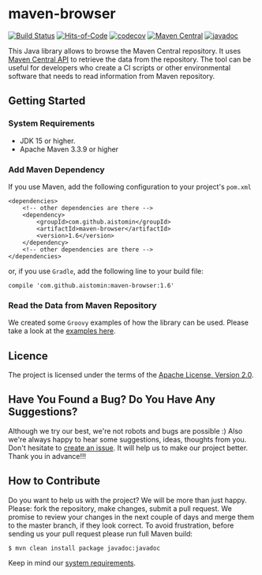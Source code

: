 # maven-browser
[![Build Status](https://app.travis-ci.com/aistomin/maven-browser.svg?branch=master)](https://app.travis-ci.com/aistomin/maven-browser)
[![Hits-of-Code](https://hitsofcode.com/github/aistomin/maven-browser)](https://hitsofcode.com/view/github/aistomin/maven-browser)
[![codecov](https://codecov.io/gh/aistomin/maven-browser/branch/master/graph/badge.svg)](https://codecov.io/gh/aistomin/maven-browser)
[![Maven Central](https://maven-badges.herokuapp.com/maven-central/com.github.aistomin/maven-browser/badge.svg)](https://maven-badges.herokuapp.com/maven-central/com.github.aistomin/maven-browser)
[![javadoc](https://javadoc.io/badge2/com.github.aistomin/maven-browser/javadoc.svg)](https://javadoc.io/doc/com.github.aistomin/maven-browser)

This Java library allows to browse the Maven Central repository. It uses 
[Maven Central API](https://search.maven.org/classic/#api) to retrieve the data from the
repository. The tool can be useful for developers who create a CI scripts or other 
environmental software that needs to read information from Maven repository.

## Getting Started

### System Requirements
 - JDK 15 or higher.
 - Apache Maven 3.3.9 or higher
 
### Add Maven Dependency
If you use Maven, add the following configuration to your project's `pom.xml`
```maven
<dependencies>
    <!-- other dependencies are there -->
    <dependency>
        <groupId>com.github.aistomin</groupId>
        <artifactId>maven-browser</artifactId>
        <version>1.6</version>
    </dependency>
    <!-- other dependencies are there -->
</dependencies>
```
or, if you use `Gradle`, add the following line to your build file:
```
compile 'com.github.aistomin:maven-browser:1.6'
```

### Read the Data from Maven Repository
We created some `Groovy` examples of how the library can be used. Please take a
 look at the [examples here](https://github.com/aistomin/maven-browser/tree/master/examples).
 
## Licence
The project is licensed under the terms of the 
[Apache License, Version 2.0](http://www.apache.org/licenses/LICENSE-2.0.html).

## Have You Found a Bug? Do You Have Any Suggestions?
Although we try our best, we're not robots and bugs are possible :) Also we're
always happy to hear some suggestions, ideas, thoughts from you. Don't hesitate
to [create an issue](https://github.com/aistomin/maven-browser/issues/new). 
It will help us to make our project better. Thank you in advance!!!

## How to Contribute
Do you want to help us with the project? We will be more than just happy. 
Please: fork the repository, make changes, submit a pull request. We promise
to review your changes in the next couple of days and merge them to the master
branch, if they look correct. To avoid frustration, before sending us your pull
request please run full Maven build:

```
$ mvn clean install package javadoc:javadoc
```
Keep in mind our [system requirements](#system-requirements).
